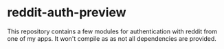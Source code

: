 # reddit-auth-preview
This repository contains a few modules for authentication with reddit from one of my apps. It won't compile as as not all dependencies are provided.
